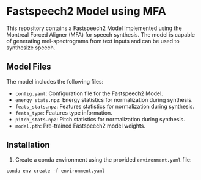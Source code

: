 # Fastspeech2 Model using MFA

This repository contains a Fastspeech2 Model implemented using the Montreal Forced Aligner (MFA) for speech synthesis. The model is capable of generating mel-spectrograms from text inputs and can be used to synthesize speech.

## Model Files

The model includes the following files:

- `config.yaml`: Configuration file for the Fastspeech2 Model.
- `energy_stats.npz`: Energy statistics for normalization during synthesis.
- `feats_stats.npz`: Features statistics for normalization during synthesis.
- `feats_type`: Features type information.
- `pitch_stats.npz`: Pitch statistics for normalization during synthesis.
- `model.pth`: Pre-trained Fastspeech2 model weights.

## Installation

1. Create a conda environment using the provided `environment.yaml` file:

```shell
conda env create -f environment.yaml

